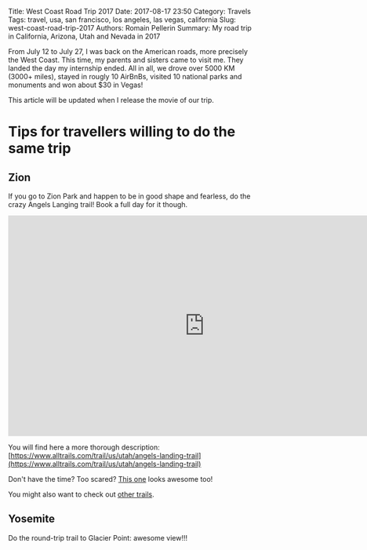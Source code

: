 Title: West Coast Road Trip 2017
Date: 2017-08-17 23:50
Category: Travels
Tags: travel, usa, san francisco, los angeles, las vegas, california
Slug: west-coast-road-trip-2017
Authors: Romain Pellerin
Summary: My road trip in California, Arizona, Utah and Nevada in 2017

From July 12 to July 27, I was back on the American roads, more precisely the West Coast. This time, my parents and sisters came to visit me. They landed the day my internship ended.
All in all, we drove over 5000 KM (3000+ miles), stayed in rougly 10 AirBnBs, visited 10 national parks and monuments and won about $30 in Vegas!

This article will be updated when I release the movie of our trip.

# Tips for travellers willing to do the same trip

## Zion

If you go to Zion Park and happen to be in good shape and fearless, do the crazy Angels Langing trail! Book a full day for it though.

<iframe width="800" height="450" src="https://www.youtube-nocookie.com/embed/QXsbspHMcm4?rel=0" frameborder="0" allowfullscreen></iframe>

You will find here a more thorough description: [https://www.alltrails.com/trail/us/utah/angels-landing-trail](https://www.alltrails.com/trail/us/utah/angels-landing-trail)

Don't have the time? Too scared? [This one](https://www.citrusmilo.com/zionguide/obspoint.cfm) looks awesome too!

You might also want to check out [other trails](http://www.roadtrippin.fr/utah/zion/zion.php).

## Yosemite

Do the round-trip trail to Glacier Point: awesome view!!!
